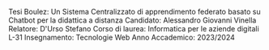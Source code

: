 Tesi Boulez: Un Sistema Centralizzato di apprendimento federato basato su Chatbot per la didattica a distanza
Candidato: Alessandro Giovanni Vinella
Relatore: D'Urso Stefano
Corso di laurea: Informatica per le aziende digitali L-31
Insegnamento: Tecnologie Web
Anno Accademico: 2023/2024